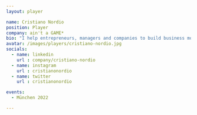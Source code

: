 ```yaml
---
layout: player

name: Cristiano Nordio
position: Player
company: ain't a GAME*
bio: "I help entrepreneurs, managers and companies to build business models and marketing strategies"
avatar: /images/players/cristiano-nordio.jpg
socials:
  - name: linkedin
    url : company/cristiano-nordio
  - name: instagram
    url : cristianonordio
  - name: twitter
    url : cristianonordio

events:
  - München 2022

---
```

